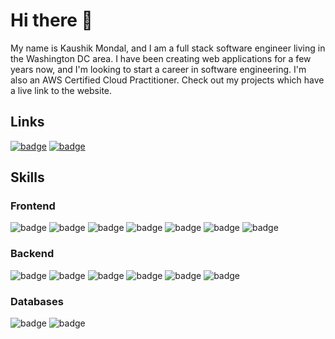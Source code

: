 # Hi there 👋
My name is Kaushik Mondal, and I am a full stack software engineer living in the Washington DC area. I have been creating web applications for a few years now, and I'm looking to start a career in software engineering. I'm also an AWS Certified Cloud Practitioner. Check out my projects which have a live link to the website.

## Links
[<img src="https://img.shields.io/badge/LinkedIn-000000?style=for-the-badge&logo=linkedin&logoColor=90a4fc" alt="badge"/>](https://www.linkedin.com/in/kaushikdev/)
[<img src="https://img.shields.io/badge/Portfolio-000000?style=for-the-badge&logo=About.me&logoColor=90a4fc" alt="badge"/>](https://www.kaushikm.com)

## Skills
### Frontend
<img src="https://img.shields.io/badge/JavaScript-000000?style=for-the-badge&logo=javascript&logoColor=90a4fc" alt="badge"/> <img src="https://img.shields.io/badge/HTML5-000000?style=for-the-badge&logo=html5&logoColor=90a4fc" alt="badge"/> <img src="https://img.shields.io/badge/CSS3-000000?style=for-the-badge&logo=css3&logoColor=90a4fc" alt="badge"/> <img src="https://img.shields.io/badge/React-000000?style=for-the-badge&logo=react&logoColor=90a4fc" alt="badge"/> <img src="https://img.shields.io/badge/jQuery-000000?style=for-the-badge&logo=jquery&logoColor=90a4fc" alt="badge"/> <img src="https://img.shields.io/badge/Sass-000000?style=for-the-badge&logo=sass&logoColor=90a4fc" alt="badge"/> <img src="https://img.shields.io/badge/Photoshop-000000?style=for-the-badge&logo=Adobe%20Photoshop&logoColor=90a4fc" alt="badge"/>
### Backend
<img src="https://img.shields.io/badge/Python-000000?style=for-the-badge&logo=python&logoColor=90a4fc" alt="badge"/> <img src="https://img.shields.io/badge/Node.js-000000?style=for-the-badge&logo=node.js&logoColor=90a4fc" alt="badge"/> <img src="https://img.shields.io/badge/Java-000000?style=for-the-badge&logo=openjdk&logoColor=90a4fc" alt="badge"/> <img src="https://img.shields.io/badge/Django-000000?style=for-the-badge&logo=django&logoColor=90a4fc" alt="badge"/> <img src="https://img.shields.io/badge/AWS-000000?style=for-the-badge&logo=amazon-aws&logoColor=90a4fc" alt="badge"/> <img src="https://img.shields.io/badge/Unit%20Testing-000000?style=for-the-badge&logoColor=90a4fc" alt="badge"/>
### Databases
<img src="https://img.shields.io/badge/PostgreSQL-000000?style=for-the-badge&logo=postgresql&logoColor=90a4fc" alt="badge"/> <img src="https://img.shields.io/badge/MongoDB-000000?style=for-the-badge&logo=mongodb&logoColor=90a4fc" alt="badge"/>

<!--
**kaushikkm17/kaushikkm17** is a ✨ _special_ ✨ repository because its `README.md` (this file) appears on your GitHub profile.

Here are some ideas to get you started:

- 🔭 I’m currently working on ...
- 🌱 I’m currently learning ...
- 👯 I’m looking to collaborate on ...
- 🤔 I’m looking for help with ...
- 💬 Ask me about ...
- 📫 How to reach me: ...
- 😄 Pronouns: ...
- ⚡ Fun fact: ...
-->
